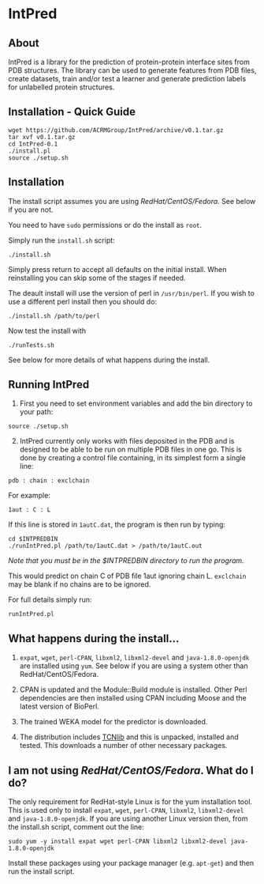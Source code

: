 IntPred
=======

## About

IntPred is a library for the prediction of protein-protein interface
sites from PDB structures. The library can be used to generate
features from PDB files, create datasets, train and/or test a learner
and generate prediction labels for unlabelled protein structures.

## Installation - Quick Guide

```
wget https://github.com/ACRMGroup/IntPred/archive/v0.1.tar.gz
tar xvf v0.1.tar.gz
cd IntPred-0.1
./install.pl
source ./setup.sh
```

## Installation

The install script assumes you are using *RedHat/CentOS/Fedora*. See
below if you are not.

You need to have `sudo` permissions or do the install as `root`.

Simply run the `install.sh` script:

```./install.sh```

Simply press return to accept all defaults on the initial install.
When reinstalling you can skip some of the stages if needed.

The deault install will use the version of perl in `/usr/bin/perl`. If
you wish to use a different perl install then you should do:

```./install.sh /path/to/perl```

Now test the install with

```./runTests.sh```

See below for more details of what happens during the install.

## Running IntPred

1. First you need to set environment variables and add the bin
directory to your path:

```source ./setup.sh```

2. IntPred currently only works with files deposited in the PDB and is
designed to be able to be run on multiple PDB files in one go. This is done by creating a control file containing, in its simplest form a single line:

```pdb : chain : exclchain```

For example:

```1aut : C : L```

If this line is stored in `1autC.dat`, the program is then run by typing:

```
cd $INTPREDBIN
./runIntPred.pl /path/to/1autC.dat > /path/to/1autC.out
```

*Note that you must be in the $INTPREDBIN directory to run the program.*

This would predict on chain C of PDB file 1aut ignoring chain
L. `exclchain` may be blank if no chains are to be ignored.

For full details simply run:

```runIntPred.pl```


## What happens during the install...

1. `expat`, `wget`, `perl-CPAN`, `libxml2`, `libxml2-devel` and
`java-1.8.0-openjdk` are installed using `yum`. See below if you are
using a system other than RedHat/CentOS/Fedora.

2. CPAN is updated and the Module::Build module is installed. Other
Perl dependencies are then installed using CPAN including Moose and
the latest version of BioPerl.

3. The trained WEKA model for the predictor is downloaded.

4. The distribution includes
[TCNlib](https://github.com/northeyt/TCNlib) and this is unpacked,
installed and tested. This downloads a number of other necessary
packages. 


## I am not using *RedHat/CentOS/Fedora*. What do I do?

The only requirement for RedHat-style Linux is for the yum
installation tool. This is used only to install `expat`, `wget`,
`perl-CPAN`, `libxml2`, `libxml2-devel` and `java-1.8.0-openjdk`. If
you are using another Linux version then, from the install.sh script,
comment out the line:

```sudo yum -y install expat wget perl-CPAN libxml2 libxml2-devel java-1.8.0-openjdk```

Install these packages using your package manager (e.g. `apt-get`) and
then run the install script.
